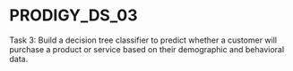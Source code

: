 # PRODIGY_DS_03
Task 3: Build a decision tree classifier to predict whether a customer will purchase a product or service based on their demographic and behavioral data.
